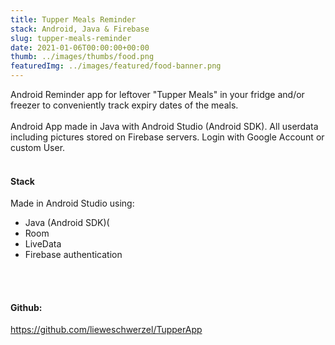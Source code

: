 ```yaml
---
title: Tupper Meals Reminder 
stack: Android, Java & Firebase 
slug: tupper-meals-reminder
date: 2021-01-06T00:00:00+00:00
thumb: ../images/thumbs/food.png
featuredImg: ../images/featured/food-banner.png
---
```


Android Reminder app for leftover "Tupper Meals" in your fridge and/or freezer to conveniently track expiry dates of the meals.
<br/><br />
Android App made in Java with Android Studio (Android SDK). All userdata including pictures stored on Firebase servers. Login with Google Account or custom User. 
<br /><br />

#### Stack 
Made in Android Studio using: 
<ul>
<li>Java (Android SDK)(</li>
<li>Room</li>
<li>LiveData</li>
<li>Firebase authentication</li>
</ul>
<br /><br />

#### Github: 

https://github.com/lieweschwerzel/TupperApp
<br />
<br />
<br />
<br />
<br />
<br />
<br />
<br />
<br />
